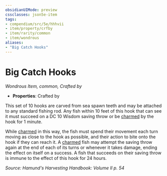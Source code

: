 ```yaml
---
obsidianUIMode: preview
cssclasses: json5e-item
tags:
- compendium/src/5e/hhhvii
- item/property/crfby
- item/rarity/common
- item/wondrous
aliases: 
- "Big Catch Hooks"
---
```

# Big Catch Hooks
*Wondrous Item, common, Crafted by*  

- **Properties**: Crafted by

This set of 10 hooks are carved from sea spawn teeth and may be attached to any standard fishing rod. Any fish within 10 feet of this hook that can see it must succeed on a DC 10 Wisdom saving throw or be [charmed](/compendium/rules/conditions.md#charmed) by the hook for 1 minute.

While [charmed](/compendium/rules/conditions.md#charmed) in this way, the fish must spend their movement each turn moving as close to the hook as possible, and their action to bite onto the hook if they can reach it. A [charmed](/compendium/rules/conditions.md#charmed) fish may attempt the saving throw again at the end of each of its turns or whenever it takes damage, ending the effect on itself on a success. A fish that succeeds on their saving throw is immune to the effect of this hook for 24 hours.

*Source: Hamund's Harvesting Handbook: Volume II p. 54*